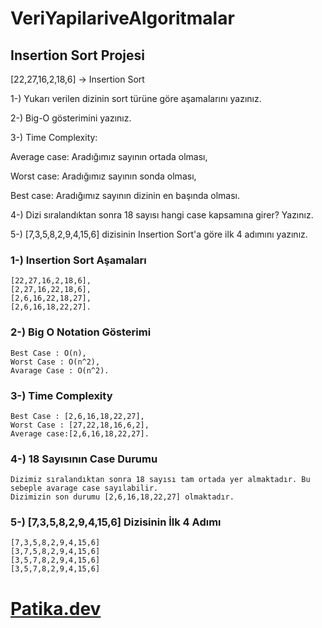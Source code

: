 # VeriYapilariveAlgoritmalar

## Insertion Sort Projesi

[22,27,16,2,18,6] -> Insertion Sort

1-) Yukarı verilen dizinin sort türüne göre aşamalarını yazınız.

2-) Big-O gösterimini yazınız.

3-) Time Complexity:

Average case: Aradığımız sayının ortada olması,

Worst case: Aradığımız sayının sonda olması,
 
Best case: Aradığımız sayının dizinin en başında olması.

4-) Dizi sıralandıktan sonra 18 sayısı hangi case kapsamına girer? Yazınız.

5-) [7,3,5,8,2,9,4,15,6] dizisinin Insertion Sort'a göre ilk 4 adımını yazınız.

### 1-) Insertion Sort Aşamaları

```
[22,27,16,2,18,6],
[2,27,16,22,18,6],
[2,6,16,22,18,27],
[2,6,16,18,22,27].
```

### 2-) Big O Notation Gösterimi

```
Best Case : O(n),
Worst Case : O(n^2),
Avarage Case : O(n^2).
```

### 3-) Time Complexity

```
Best Case : [2,6,16,18,22,27],
Worst Case : [27,22,18,16,6,2],
Average case:[2,6,16,18,22,27].
```

### 4-) 18 Sayısının Case Durumu

```
Dizimiz sıralandıktan sonra 18 sayısı tam ortada yer almaktadır. Bu sebeple avarage case sayılabilir.
Dizimizin son durumu [2,6,16,18,22,27] olmaktadır.
```

### 5-) [7,3,5,8,2,9,4,15,6] Dizisinin İlk 4 Adımı

```
[7,3,5,8,2,9,4,15,6]
[3,7,5,8,2,9,4,15,6]
[3,5,7,8,2,9,4,15,6]
[3,5,7,8,2,9,4,15,6]
```

# [Patika.dev](https://app.patika.dev/courses/veri-yapilari-ve-algoritmalar/insertion-sort-proje)
